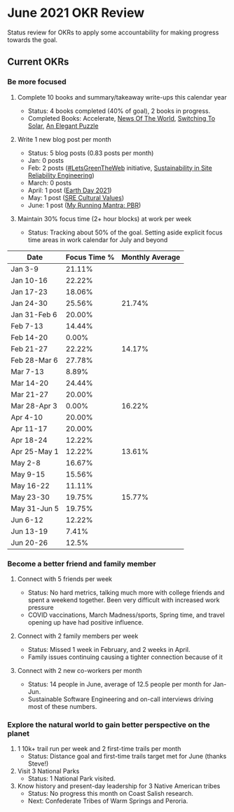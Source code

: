 # June 2021 OKR Review

Status review for OKRs to apply some accountability for making progress towards the goal.

## Current OKRs

### Be more focused
1. Complete 10 books and summary/takeaway write-ups this calendar year  
    * Status: 4 books completed (40% of goal), 2 books in progress.  
    * Completed Books: Accelerate, [News Of The World](../books/news-of-the-world.md), [Switching To Solar](../books/switching-to-solar.md), [An Elegant Puzzle](../books/an-elegant-puzzle.md)

1. Write 1 new blog post per month  
    * Status: 5 blog posts (0.83 posts per month)  
    * Jan: 0 posts 
    * Feb: 2 posts ([#LetsGreenTheWeb](https://dubrie.medium.com/letsgreentheweb-together-d54e81f1bdb6) initiative, [Sustainability in Site Reliability Engineering](https://devblogs.microsoft.com/sustainable-software/sustainability-in-site-reliability-engineering-sre/))
    * March: 0 posts 
    * April: 1 post ([Earth Day 2021](https://dubrie.medium.com/earth-day-2021-3273142ea860))
    * May: 1 post ([SRE Cultural Values](https://dubrie.medium.com/sre-cultural-values-a0073b475183))
    * June: 1 post ([My Running Mantra: PBR](https://dubrie.medium.com/my-running-mantra-pbr-c10dfe6a6709))

1. Maintain 30% focus time (2+ hour blocks) at work per week  
    * Status: Tracking about 50% of the goal. Setting aside explicit focus time areas in work calendar for July and beyond

|Date|Focus Time %|Monthly Average|
  |------|------|------|
  | Jan 3-9 | 21.11% | |
  | Jan 10-16 | 22.22% | | 
  | Jan 17-23 | 18.06% | |
  | Jan 24-30 | 25.56% | 21.74% |
  | Jan 31-Feb 6 | 20.00% | |
  | Feb 7-13 | 14.44% | |
  | Feb 14-20 | 0.00% | |
  | Feb 21-27 | 22.22% | 14.17% | 
  | Feb 28-Mar 6 | 27.78% | | 
  | Mar 7-13 | 8.89% | | 
  | Mar 14-20 | 24.44% | | 
  | Mar 21-27 | 20.00% | |
  | Mar 28-Apr 3 | 0.00% | 16.22% |
  | Apr 4-10 | 20.00% | |
  | Apr 11-17 | 20.00% | |
  | Apr 18-24 | 12.22% | |
  | Apr 25-May 1 | 12.22% | 13.61% |
  | May 2-8 | 16.67% | |
  | May 9-15 | 15.56% | |
  | May 16-22 | 11.11% | |
  | May 23-30 | 19.75% | 15.77% |
  | May 31-Jun 5 | 19.75% | |
  | Jun 6-12 | 12.22% |  |
  | Jun 13-19 | 7.41% |  |
  | Jun 20-26 | 12.5% |  |


### Become a better friend and family member
1. Connect with 5 friends per week  
    * Status: No hard metrics, talking much more with college friends and spent a weekend together. Been very difficult with increased work pressure   
    * COVID vaccinations, March Madness/sports, Spring time, and travel opening up have had positive influence.   
  
1. Connect with 2 family members per week  
    * Status: Missed 1 week in February, and 2 weeks in April.
    * Family issues continuing causing a tighter connection because of it  
  
1. Connect with 2 new co-workers per month  
    * Status: 14 people in June, average of 12.5 people per month for Jan-Jun.  
    * Sustainable Software Engineering and on-call interviews driving most of these numbers.  

### Explore the natural world to gain better perspective on the planet
1. 1 10k+ trail run per week and 2 first-time trails per month  
    * Status: Distance goal and first-time trails target met for June (thanks Steve!)
1. Visit 3 National Parks  
    * Status: 1 National Park visited.  
1. Know history and present-day leadership for 3 Native American tribes  
    * Status: No progress this month on Coast Salish research. 
    * Next: Confederate Tribes of Warm Springs and Peroria. 

